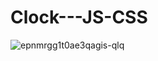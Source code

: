 ﻿# Clock---JS-CSS


![epnmrgg1t0ae3qagis-qlq](https://user-images.githubusercontent.com/7759870/34086932-cdaa717a-e397-11e7-84dc-dc2d3bdf3bc0.png)
